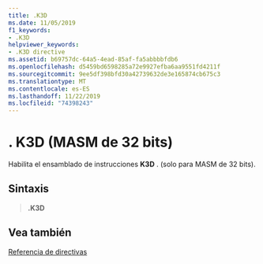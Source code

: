 ```yaml
---
title: .K3D
ms.date: 11/05/2019
f1_keywords:
- .K3D
helpviewer_keywords:
- .K3D directive
ms.assetid: b69757dc-64a5-4ead-85af-fa5abbbbfdb6
ms.openlocfilehash: d5459bd6598285a72e9927efba6aa9551fd4211f
ms.sourcegitcommit: 9ee5df398bfd30a42739632de3e165874cb675c3
ms.translationtype: MT
ms.contentlocale: es-ES
ms.lasthandoff: 11/22/2019
ms.locfileid: "74398243"
---
```

# <a name="k3d-32-bit-masm"></a>. K3D (MASM de 32 bits)

Habilita el ensamblado de instrucciones **K3D** . (solo para MASM de 32 bits).

## <a name="syntax"></a>Sintaxis

> **.K3D**

## <a name="see-also"></a>Vea también

[Referencia de directivas](directives-reference.md)
